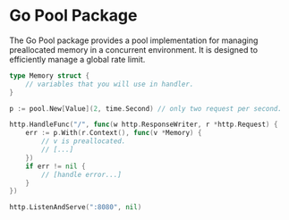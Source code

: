 # Go Pool Package

The Go Pool package provides a pool implementation for managing preallocated memory in a concurrent environment. It is designed to efficiently manage a global rate limit.

```go
type Memory struct {
	// variables that you will use in handler.
}

p := pool.New[Value](2, time.Second) // only two request per second.

http.HandleFunc("/", func(w http.ResponseWriter, r *http.Request) {
    err := p.With(r.Context(), func(v *Memory) {
        // v is preallocated.
        // [...]
    })
    if err != nil {
        // [handle error...]
    }
})

http.ListenAndServe(":8080", nil)
```
